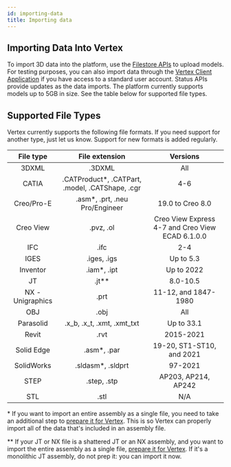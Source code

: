 ```yaml
---
id: importing-data
title: Importing data
---
```


## Importing Data Into Vertex

To import 3D data into the platform, use the [Filestore APIs](/api/beta#/filestore) to upload models.
For testing purposes, you can also import data through the [Vertex Client Application](https://app.vertexvis.com/) if
you have access to a standard user account.
Status APIs provide updates as the data imports.
The platform currently supports models up to 5GB in size.
See the table below for supported file types.

## Supported File Types

Vertex currently supports the following file formats.
If you need support for another type, just let us know.
Support for new formats is added regularly.

|    File type     |                  File extension                  |         Versions          |
| :--------------: | :----------------------------------------------: | :-----------------------: |
|      3DXML       |                      .3DXML                      |            All            |
|      CATIA       | .CATProduct\*, .CATPart, .model, .CATShape, .cgr |            4-6            |
|    Creo/Pro-E    |         .asm\*, .prt, .neu Pro/Engineer          |     19.0 to Creo 8.0      |
|    Creo View     |                    .pvz, .ol                     | Creo View Express 4-7 and Creo View ECAD 6.1.0.0 |
|       IFC        |                       .ifc                       |            2-4            |
|       IGES       |                   .iges, .igs                    |         Up to 5.3         |
|     Inventor     |                   .iam\*, .ipt                   |        Up to 2022         |
|        JT        |                     .jt\*\*                      |         8.0-10.5          |
| NX - Unigraphics |                       .prt                       |   11-12, and 1847-1980    |
|       OBJ        |                       .obj                       |            All            |
|    Parasolid     |            .x_b, .x_t, .xmt, .xmt_txt            |        Up to 33.1         |
|      Revit       |                       .rvt                       |         2015-2021         |
|    Solid Edge    |                   .asm\*, .par                   | 19-20, ST1-ST10, and 2021 |
|    SolidWorks    |                .sldasm\*, .sldprt                |          97-2021          |
|       STEP       |                   .step, .stp                    |    AP203, AP214, AP242    |
|       STL        |                       .stl                       |            N/A            |

\* If you want to import an entire assembly as a single file, you need to take an additional step to [prepare it for Vertex](https://help.vertexvis.com/hc/en-us/articles/360014163734). This is so Vertex can properly import all of the data that's included in an assembly file.

\*\* If your JT or NX file is a shattered JT or an NX assembly, and you want to import the entire assembly as a single file, [prepare it for Vertex](https://help.vertexvis.com/hc/en-us/articles/360014163734). If it's a monolithic JT assembly, do not prep it: you can import it now.
